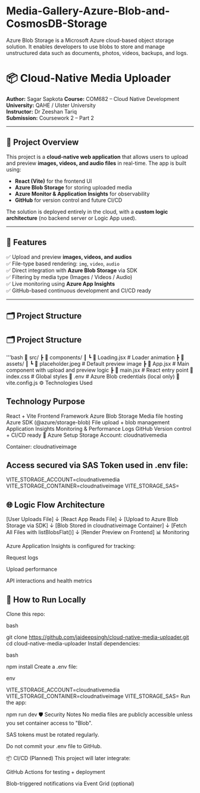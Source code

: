 # Media-Gallery-Azure-Blob-and-CosmosDB-Storage
Azure Blob Storage is a Microsoft Azure cloud-based object storage solution. It enables developers to use blobs to store and manage unstructured data such as documents, photos, videos, backups, and logs. 

# 📦 Cloud-Native Media Uploader

**Author:** Sagar Sapkota
**Course:** COM682 – Cloud Native Development  
**University:** QAHE / Ulster University  
**Instructor:** Dr Zeeshan Tariq  
**Submission:** Coursework 2 – Part 2  

---

## 🚀 Project Overview

This project is a **cloud-native web application** that allows users to upload and preview **images, videos, and audio files** in real-time. The app is built using:

- **React (Vite)** for the frontend UI  
- **Azure Blob Storage** for storing uploaded media  
- **Azure Monitor & Application Insights** for observability  
- **GitHub** for version control and future CI/CD

The solution is deployed entirely in the cloud, with a **custom logic architecture** (no backend server or Logic App used).

---

## 🧠 Features

✅ Upload and preview **images, videos, and audios**  
✅ File-type based rendering: `img`, `video`, `audio`  
✅ Direct integration with **Azure Blob Storage** via SDK  
✅ Filtering by media type (Images / Videos / Audio)  
✅ Live monitoring using **Azure App Insights**  
✅ GitHub-based continuous development and CI/CD ready  

---

## 🗂️ Project Structure

## 🗂️ Project Structure

'''bash
📁 src/
 ┣ 📂 components/
 ┃ ┗ 📄 Loading.jsx        # Loader animation
 ┣ 📂 assets/
 ┃ ┗ 📄 placeholder.jpeg   # Default preview image
 ┣ 📄 App.jsx              # Main component with upload and preview logic
 ┣ 📄 main.jsx             # React entry point
📄 index.css               # Global styles
📄 .env                    # Azure Blob credentials (local only)
📄 vite.config.js
⚙️ Technologies Used


## Technology	Purpose
React + Vite	Frontend Framework
Azure Blob Storage	Media file hosting
Azure SDK (@azure/storage-blob)	File upload + blob management
Application Insights	Monitoring & Performance Logs
GitHub	Version control + CI/CD ready
🔐 Azure Setup
Storage Account: cloudnativemedia

Container: cloudnativeimage

## Access secured via SAS Token used in .env file:

VITE_STORAGE_ACCOUNT=cloudnativemedia
VITE_STORAGE_CONTAINER=cloudnativeimage
VITE_STORAGE_SAS=<your-sas-token>


## 🌐 Logic Flow Architecture

[User Uploads File]
     ↓
[React App Reads File]
     ↓
[Upload to Azure Blob Storage via SDK]
     ↓
[Blob Stored in cloudnativeimage Container]
     ↓
[Fetch All Files with listBlobsFlat()]
     ↓
[Render Preview on Frontend]
📊 Monitoring

Azure Application Insights is configured for tracking:

Request logs

Upload performance

API interactions and health metrics


## 🧪 How to Run Locally
Clone this repo:

bash

git clone https://github.com/jaideepsingh/cloud-native-media-uploader.git
cd cloud-native-media-uploader
Install dependencies:

bash

npm install
Create a .env file:

env

VITE_STORAGE_ACCOUNT=cloudnativemedia
VITE_STORAGE_CONTAINER=cloudnativeimage
VITE_STORAGE_SAS=<your-sas-token>
Run the app:


npm run dev
🛡️ Security Notes
No media files are publicly accessible unless you set container access to "Blob".

SAS tokens must be rotated regularly.

Do not commit your .env file to GitHub.

📦 CI/CD (Planned)
This project will later integrate:

GitHub Actions for testing + deployment

Blob-triggered notifications via Event Grid (optional)
